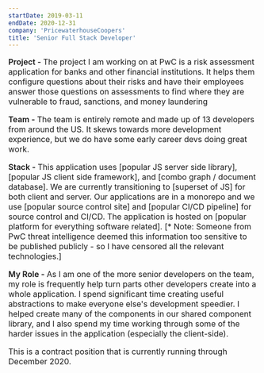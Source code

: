 ```yaml
---
startDate: 2019-03-11
endDate: 2020-12-31
company: 'PricewaterhouseCoopers'
title: 'Senior Full Stack Developer'
---
```

<p style="font-size: 16px"><span style="font-weight: 600">Project - </span>The project I am working on at PwC is a risk assessment application for banks and other financial institutions. It helps them configure questions about their risks and have their employees answer those questions on assessments to find where they are vulnerable to fraud, sanctions, and money laundering</p>
<p style="font-size: 16px"><span style="font-weight: 600">Team - </span>The team is entirely remote and made up of 13 developers from around the US. It skews towards more development experience, but we do have some early career devs doing great work.</p>
<p style="font-size: 16px"><span style="font-weight: 600">Stack - </span>This application uses [popular JS server side library], [popular JS client side framework], and [combo graph / document database]. We are currently transitioning to [superset of JS] for both client and server. Our applications are in a monorepo and we use [popular source control site] and [popular CI/CD pipeline] for source control and CI/CD. The application is hosted on [popular platform for everything software related]. [* Note: Someone from PwC threat intelligence deemed this information too sensitive to be published publicly - so I have censored all the relevant technologies.]</p>
<p style="font-size: 16px"><span style="font-weight: 600">My Role - </span>As I am one of the more senior developers on the team, my role is frequently help turn parts other developers create into a whole application. I spend significant time creating useful abstractions to make everyone else's development speedier. I helped create many of the components in our shared component library, and I also spend my time working through some of the harder issues in the application (especially the client-side).</p>
<p style="font-size: 16px">This is a contract position that is currently running through December 2020.</p>